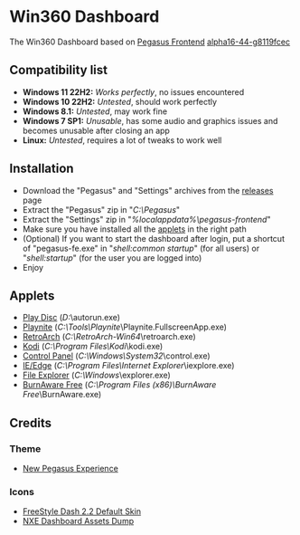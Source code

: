 # Win360 Dashboard
The Win360 Dashboard based on [Pegasus Frontend](https://pegasus-frontend.org/) [alpha16-44-g8119fcec](https://github.com/mmatyas/pegasus-frontend/releases/download/continuous/pegasus-fe_alpha16-44-g8119fcec_win-mingw-static.zip)
## Compatibility list
- **Windows 11 22H2:** *Works perfectly*, no issues encountered
- **Windows 10 22H2:** *Untested*, should work perfectly
- **Windows 8.1:** *Untested*, may work fine
- **Windows 7 SP1:** *Unusable*, has some audio and graphics issues and becomes unusable after closing an app
- **Linux:** *Untested*, requires a lot of tweaks to work well
## Installation
- Download the "Pegasus" and "Settings" archives from the [releases](https://github.com/Win-360/Dashboard/releases) page 
- Extract the "Pegasus" zip in "*C:\Pegasus*"
- Extract the "Settings" zip in "*%localappdata%\pegasus-frontend*"
- Make sure you have installed all the [applets](#applets) in the right path
- (Optional) If you want to start the dashboard after login, put a shortcut of "pegasus-fe.exe" in "*shell:common startup*" (for all users) or "*shell:startup*" (for the user you are logged into)
- Enjoy
## Applets
- [Play Disc]() (*D:*\autorun.exe)
- [Playnite](https://playnite.link/) (*C:\Tools\Playnite*\Playnite.FullscreenApp.exe)
- [RetroArch](https://www.retroarch.com/) (*C:\RetroArch-Win64*\retroarch.exe)
- [Kodi]() (*C:\Program Files\Kodi*\kodi.exe)
- [Control Panel]() (*C:\Windows\System32*\control.exe)
- [IE/Edge](https://www.microsoft.com/edge) (*C:\Program Files\Internet Explorer*\iexplore.exe)
- [File Explorer]() (*C:\Windows*\explorer.exe)
- [BurnAware Free](https://www.burnaware.com/download.html) (*C:\Program Files (x86)\BurnAware Free*\BurnAware.exe)
## Credits
### Theme
- [New Pegasus Experience](https://github.com/riquenunes/pegasus-theme-npe)
### Icons
- [FreeStyle Dash 2.2 Default Skin](https://digiex.net/threads/freestyle-dash-fsd-2-2-freestyle-dashboard-for-xbox-360-download-with-connectx.9773/)
- [NXE Dashboard Assets Dump](https://www.reddit.com/r/360hacks/comments/10ib3cn/rip_images_and_icons_from_nxe_dashboard/)
